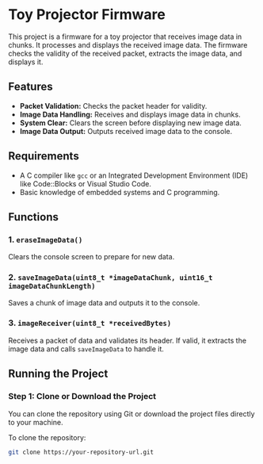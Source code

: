 # Toy Projector Firmware

This project is a firmware for a toy projector that receives image data in chunks. It processes and displays the received image data. The firmware checks the validity of the received packet, extracts the image data, and displays it.

## Features

- **Packet Validation:** Checks the packet header for validity.
- **Image Data Handling:** Receives and displays image data in chunks.
- **System Clear:** Clears the screen before displaying new image data.
- **Image Data Output:** Outputs received image data to the console.

## Requirements

- A C compiler like `gcc` or an Integrated Development Environment (IDE) like Code::Blocks or Visual Studio Code.
- Basic knowledge of embedded systems and C programming.

## Functions

### 1. `eraseImageData()`
Clears the console screen to prepare for new data.

### 2. `saveImageData(uint8_t *imageDataChunk, uint16_t imageDataChunkLength)`
Saves a chunk of image data and outputs it to the console.

### 3. `imageReceiver(uint8_t *receivedBytes)`
Receives a packet of data and validates its header. If valid, it extracts the image data and calls `saveImageData` to handle it.

## Running the Project

### Step 1: Clone or Download the Project

You can clone the repository using Git or download the project files directly to your machine.

To clone the repository:

```bash
git clone https://your-repository-url.git
